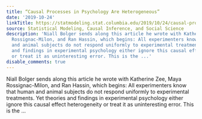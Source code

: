```yaml
---
title: “Causal Processes in Psychology Are Heterogeneous”
date: '2019-10-24'
linkTitle: https://statmodeling.stat.columbia.edu/2019/10/24/causal-processes-in-psychology-are-heterogeneous/
source: Statistical Modeling, Causal Inference, and Social Science
description: 'Niall Bolger sends along this article he wrote with Katherine Zee, Maya
  Rossignac-Milon, and Ran Hassin, which begins: All experimenters know that human
  and animal subjects do not respond uniformly to experimental treatments. Yet theories
  and findings in experimental psychology either ignore this causal effect heterogeneity
  or treat it as uninteresting error. This is the ...'
disable_comments: true
---
```

Niall Bolger sends along this article he wrote with Katherine Zee, Maya Rossignac-Milon, and Ran Hassin, which begins: All experimenters know that human and animal subjects do not respond uniformly to experimental treatments. Yet theories and findings in experimental psychology either ignore this causal effect heterogeneity or treat it as uninteresting error. This is the ...